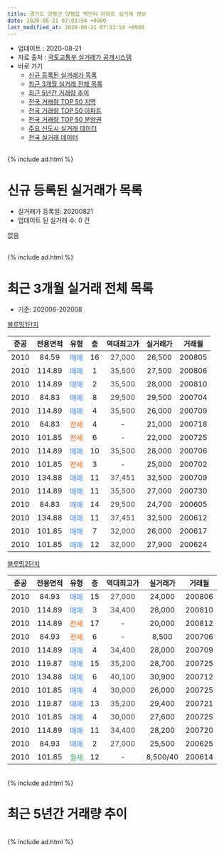```yaml
---
title: 경기도 양평군 양평읍 백안리 아파트 실거래 정보
date: 2020-08-21 07:03:54 +0900
last_modified_at: 2020-08-21 07:03:54 +0900
---
```


* 업데이트 : 2020-08-21
* 자료 출처 : [국토교통부 실거래가 공개시스템](http://rt.molit.go.kr)
* 바로 가기
    * [신규 등록된 실거래가 목록](#신규-등록된-실거래가-목록)
    * [최근 3개월 실거래 전체 목록](#최근-3개월-실거래-전체-목록)
    * [최근 5년간 거래량 추이](#최근-5년간-거래량-추이)
    * [전국 거래량 TOP 50 지역](https://inasie.github.io/apt-trade-info/최근-3개월-전국에서-가장-거래가-많이-발생한-지역)
    * [전국 거래량 TOP 50 아파트](https://inasie.github.io/apt-trade-info/최근-3개월-전국에서-가장-거래가-많이-발생한-아파트)
    * [전국 거래량 TOP 50 분양권](https://inasie.github.io/apt-trade-info/최근-3개월-전국에서-가장-거래가-많이-발생한-분양권)
    * [주요 신도시 실거래 데이터](https://inasie.github.io/apt-trade-info/주요-신도시)
    * [전국 실거래 데이터](https://inasie.github.io/apt-trade-info/전국)
<br>
{% include ad.html %}
<br>

# 신규 등록된 실거래가 목록
* 실거래가 등록일: 20200821
* 업데이트 된 실거래 수: 0 건

없음

<br>
{% include ad.html %}
<br>

# 최근 3개월 실거래 전체 목록
* 기준: 202006-202008


[블루밍1단지](https://search.naver.com/search.naver?query=%EA%B2%BD%EA%B8%B0%EB%8F%84+%EC%96%91%ED%8F%89%EA%B5%B0+%EC%96%91%ED%8F%89%EC%9D%8D+%EB%B0%B1%EC%95%88%EB%A6%AC+%EB%B8%94%EB%A3%A8%EB%B0%8D1%EB%8B%A8%EC%A7%80)

|준공|전용면적|유형|층|역대최고가|실거래가|거래월|
|:---:|:---:|:---:|:---:|:---:|:---:|:---:|
|2010|84.59|<span style="color:#4285f3">매매</span>|16|<span style="color:#444444">27,000</span>|26,500|200805|
|2010|114.89|<span style="color:#4285f3">매매</span>|1|<span style="color:#444444">35,500</span>|27,500|200806|
|2010|114.89|<span style="color:#4285f3">매매</span>|2|<span style="color:#444444">35,500</span>|28,000|200810|
|2010|84.83|<span style="color:#4285f3">매매</span>|8|<span style="color:#444444">29,500</span>|29,500|200704|
|2010|114.89|<span style="color:#4285f3">매매</span>|4|<span style="color:#444444">35,500</span>|26,000|200709|
|2010|84.83|<span style="color:#ff5a00">전세</span>|4|<span style="color:#444444">-</span>|21,000|200718|
|2010|101.85|<span style="color:#ff5a00">전세</span>|6|<span style="color:#444444">-</span>|22,000|200725|
|2010|114.89|<span style="color:#4285f3">매매</span>|10|<span style="color:#444444">35,500</span>|28,000|200706|
|2010|101.85|<span style="color:#ff5a00">전세</span>|3|<span style="color:#444444">-</span>|25,000|200702|
|2010|134.88|<span style="color:#4285f3">매매</span>|11|<span style="color:#444444">37,451</span>|32,500|200709|
|2010|114.89|<span style="color:#4285f3">매매</span>|11|<span style="color:#444444">35,500</span>|27,000|200730|
|2010|84.83|<span style="color:#4285f3">매매</span>|14|<span style="color:#444444">29,500</span>|24,700|200605|
|2010|134.88|<span style="color:#4285f3">매매</span>|11|<span style="color:#444444">37,451</span>|32,500|200612|
|2010|101.85|<span style="color:#4285f3">매매</span>|7|<span style="color:#444444">32,000</span>|26,000|200617|
|2010|101.85|<span style="color:#4285f3">매매</span>|12|<span style="color:#444444">32,000</span>|27,900|200624|

[블루밍2단지](https://search.naver.com/search.naver?query=%EA%B2%BD%EA%B8%B0%EB%8F%84+%EC%96%91%ED%8F%89%EA%B5%B0+%EC%96%91%ED%8F%89%EC%9D%8D+%EB%B0%B1%EC%95%88%EB%A6%AC+%EB%B8%94%EB%A3%A8%EB%B0%8D2%EB%8B%A8%EC%A7%80)

|준공|전용면적|유형|층|역대최고가|실거래가|거래월|
|:---:|:---:|:---:|:---:|:---:|:---:|:---:|
|2010|84.93|<span style="color:#4285f3">매매</span>|15|<span style="color:#444444">27,000</span>|24,000|200806|
|2010|114.89|<span style="color:#4285f3">매매</span>|3|<span style="color:#444444">34,400</span>|28,000|200810|
|2010|114.89|<span style="color:#ff5a00">전세</span>|17|<span style="color:#444444">-</span>|20,000|200812|
|2010|84.93|<span style="color:#ff5a00">전세</span>|6|<span style="color:#444444">-</span>|8,500|200706|
|2010|114.89|<span style="color:#4285f3">매매</span>|4|<span style="color:#444444">34,400</span>|28,000|200709|
|2010|119.87|<span style="color:#4285f3">매매</span>|15|<span style="color:#444444">35,200</span>|28,700|200725|
|2010|134.88|<span style="color:#4285f3">매매</span>|6|<span style="color:#444444">40,100</span>|30,900|200712|
|2010|101.85|<span style="color:#4285f3">매매</span>|4|<span style="color:#444444">30,000</span>|26,000|200725|
|2010|119.87|<span style="color:#4285f3">매매</span>|13|<span style="color:#444444">35,200</span>|29,400|200721|
|2010|101.85|<span style="color:#4285f3">매매</span>|4|<span style="color:#444444">30,000</span>|27,600|200725|
|2010|114.89|<span style="color:#4285f3">매매</span>|11|<span style="color:#444444">34,400</span>|28,200|200720|
|2010|84.93|<span style="color:#4285f3">매매</span>|2|<span style="color:#444444">27,000</span>|25,500|200625|
|2010|101.85|<span style="color:#34a853">월세</span>|12|<span style="color:#444444">-</span>|8,500/40|200614|


<br>
{% include ad.html %}
<br>

# 최근 5년간 거래량 추이


<div style="width:100%;">
    <canvas id="deal_progress" height="200"></canvas>
</div>

<script>
new Chart(document.getElementById("deal_progress"), {
    type: 'line',
    data: {
        labels: ['201508','201509','201510','201511','201512','201601','201602','201603','201604','201605','201606','201607','201608','201609','201610','201611','201612','201701','201702','201703','201704','201705','201706','201707','201708','201709','201710','201711','201712','201801','201802','201803','201804','201805','201806','201807','201808','201809','201810','201811','201812','201901','201902','201903','201904','201905','201906','201907','201908','201909','201910','201911','201912','202001','202002','202003','202004','202005','202006','202007','202008'],
        datasets: [{
            label: '매매',
            pointRadius: 1,
            data: [13, 24, 13, 8, 10, 2, 5, 5, 7, 8, 11, 1, 12, 4, 16, 2, 7, 4, 4, 5, 6, 2, 4, 6, 6, 7, 13, 5, 7, 10, 6, 12, 7, 9, 2, 3, 8, 12, 5, 6, 4, 3, 3, 8, 3, 4, 10, 5, 5, 10, 9, 10, 6, 1, 14, 7, 7, 6, 5, 12, 5],
            borderColor: "rgba(255, 201, 14, 1)",
            backgroundColor: "rgba(255, 201, 14, 0.5)",
            fill: false,
            lineTension: 0
        },{
            label: '전월세',
            pointRadius: 1,
            data: [10, 10, 17, 7, 9, 6, 5, 8, 6, 4, 10, 4, 11, 8, 8, 6, 10, 4, 8, 6, 6, 10, 6, 11, 7, 10, 12, 5, 2, 5, 5, 5, 6, 7, 10, 6, 5, 5, 5, 1, 1, 5, 8, 3, 6, 5, 3, 6, 6, 9, 5, 3, 7, 3, 5, 3, 5, 2, 1, 4, 1],
            borderColor: "rgba(0, 141, 185, 1)",
            backgroundColor: "rgba(0, 141, 185, 0.5)",
            fill: false,
            lineTension: 0
        }
        ]
    },
    options: {
        responsive: true,
        title: {
            display: false
        },
        tooltips: {
            mode: 'index',
            intersect: false
        },
        hover: {
            mode: 'nearest',
            intersect: true
        },
        scales: {
            xAxes: [{
                display: true,
                scaleLabel: {
                    display: true,
                    labelString: '년/월'
                }
            }],
            yAxes: [{
                display: true,
                ticks: {
                    suggestedMin: 0,
                },
                scaleLabel: {
                    display: true,
                    labelString: '실거래 수'
                }
            }]
        }
    }
});

</script>


<br>
{% include ad.html %}
<br>

